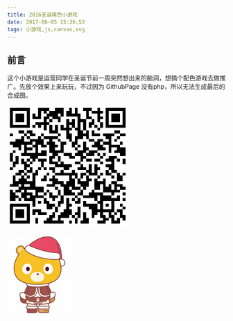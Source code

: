 ```yaml
---
title: 2016圣诞填色小游戏
date: 2017-06-05 15:36:53
tags: 小游戏,js,canvas,svg
---
```


##  前言

这个小游戏是运营同学在圣诞节前一周突然想出来的脑洞，想搞个配色游戏去做推广。先放个效果上来玩玩，不过因为 GithubPage 没有php，所以无法生成最后的合成图。



![在线效果](/ddemo/2016ChristmasBear/qrcode.png)

<img src="/ddemo/2016ChristmasBear/face.png" width="30%">
